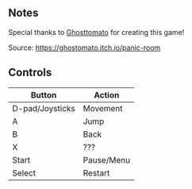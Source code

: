 ## Notes

Special thanks to [Ghosttomato](https://ghostomato.itch.io/) for creating this game!

Source: https://ghostomato.itch.io/panic-room

## Controls

| Button | Action |
|--|--| 
|D-pad/Joysticks|Movement|
|A|Jump|
|B|Back|
|X|???|
|Start|Pause/Menu|
|Select|Restart|


